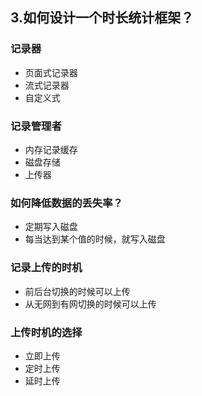## 3.如何设计一个时长统计框架？

### 记录器

- 页面式记录器
- 流式记录器
- 自定义式

### 记录管理者

- 内存记录缓存
- 磁盘存储
- 上传器

### 如何降低数据的丢失率？

- 定期写入磁盘
- 每当达到某个值的时候，就写入磁盘

### 记录上传的时机

- 前后台切换的时候可以上传
- 从无网到有网切换的时候可以上传

### 上传时机的选择

- 立即上传
- 定时上传 
- 延时上传
